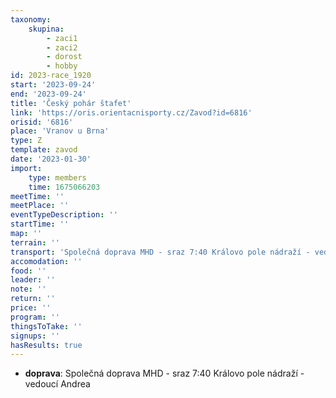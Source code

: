 ```yaml
---
taxonomy:
    skupina:
        - zaci1
        - zaci2
        - dorost
        - hobby
id: 2023-race_1920
start: '2023-09-24'
end: '2023-09-24'
title: 'Český pohár štafet'
link: 'https://oris.orientacnisporty.cz/Zavod?id=6816'
orisid: '6816'
place: 'Vranov u Brna'
type: Z
template: zavod
date: '2023-01-30'
import:
    type: members
    time: 1675066203
meetTime: ''
meetPlace: ''
eventTypeDescription: ''
startTime: ''
map: ''
terrain: ''
transport: 'Společná doprava MHD - sraz 7:40 Královo pole nádraží - vedoucí Andrea'
accomodation: ''
food: ''
leader: ''
note: ''
return: ''
price: ''
program: ''
thingsToTake: ''
signups: ''
hasResults: true
---
```


* **doprava**: Společná doprava MHD - sraz 7:40 Královo pole nádraží - vedoucí Andrea
